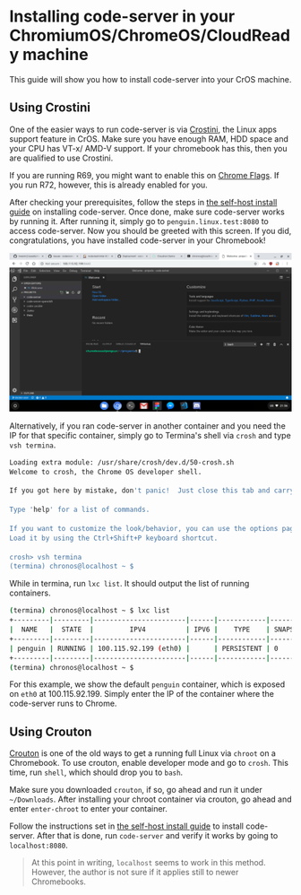 # Installing code-server in your ChromiumOS/ChromeOS/CloudReady machine

This guide will show you how to install code-server into your CrOS machine.

## Using Crostini

One of the easier ways to run code-server is via
[Crostini](https://www.aboutchromebooks.com/tag/project-crostini/), the Linux
apps support feature in CrOS. Make sure you have enough RAM, HDD space and your
CPU has VT-x/ AMD-V support. If your chromebook has this, then you are
qualified to use Crostini.

If you are running R69, you might want to enable this on
[Chrome Flags](chrome://flags/#enable-experimental-crostini-ui).
If you run R72, however, this is already enabled for you.

After checking your prerequisites, follow the steps in [the self-host install guide](index.md)
on installing code-server. Once done, make sure code-server works by running
it. After running it, simply go to `penguin.linux.test:8080` to access
code-server. Now you should be greeted with this screen. If you did,
congratulations, you have installed code-server in your Chromebook!

![code-server on Chromebook](assets/cros.png)

Alternatively, if you ran code-server in another container and you need the IP
for that specific container, simply go to Termina's shell via `crosh` and type
`vsh termina`.

```bash
Loading extra module: /usr/share/crosh/dev.d/50-crosh.sh
Welcome to crosh, the Chrome OS developer shell.

If you got here by mistake, don't panic!  Just close this tab and carry on.

Type 'help' for a list of commands.

If you want to customize the look/behavior, you can use the options page.
Load it by using the Ctrl+Shift+P keyboard shortcut.

crosh> vsh termina
(termina) chronos@localhost ~ $
```
While in termina, run `lxc list`. It should output the list of running containers.

```bash
(termina) chronos@localhost ~ $ lxc list
+---------|---------|-----------------------|------|------------|-----------+
|  NAME   |  STATE  |         IPV4          | IPV6 |    TYPE    | SNAPSHOTS |
+---------|---------|-----------------------|------|------------|-----------+
| penguin | RUNNING | 100.115.92.199 (eth0) |      | PERSISTENT | 0         |
+---------|---------|-----------------------|------|------------|-----------+
(termina) chronos@localhost ~ $
```

For this example, we show the default `penguin` container, which is exposed on
`eth0` at 100.115.92.199. Simply enter the IP of the container where the
code-server runs to Chrome.

## Using Crouton

[Crouton](https://github.com/dnschneid/crouton) is one of the old ways to get a
running full Linux via `chroot` on a Chromebook. To use crouton, enable
developer mode and go to `crosh`. This time, run `shell`, which should drop you
to `bash`.

Make sure you downloaded `crouton`, if so, go ahead and run it under
`~/Downloads`. After installing your chroot container via crouton, go ahead and
enter `enter-chroot` to enter your container.

Follow the instructions set in [the self-host install guide](index.md) to
install code-server. After that is done, run `code-server` and verify it works
by going to `localhost:8080`.

> At this point in writing, `localhost` seems to work in this method. However,
> the author is not sure if it applies still to newer Chromebooks.
